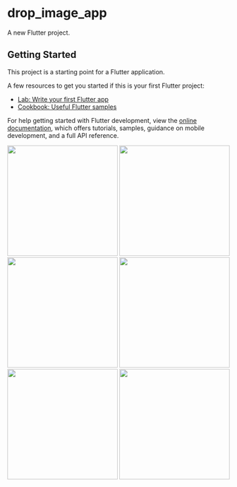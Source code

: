 # drop_image_app

A new Flutter project.

## Getting Started

This project is a starting point for a Flutter application.

A few resources to get you started if this is your first Flutter project:

- [Lab: Write your first Flutter app](https://docs.flutter.dev/get-started/codelab)
- [Cookbook: Useful Flutter samples](https://docs.flutter.dev/cookbook)

For help getting started with Flutter development, view the
[online documentation](https://docs.flutter.dev/), which offers tutorials,
samples, guidance on mobile development, and a full API reference.


<img src="https://user-images.githubusercontent.com/121868184/219878411-33587315-d2a8-4aaa-9b97-450c1b16f7bb.png" width="250px">
<img src="https://user-images.githubusercontent.com/121868184/219878465-c5e94545-e213-4ddf-900f-2b6d29855212.png" width="250px">
<img src="https://user-images.githubusercontent.com/121868184/219878516-c4b68616-8913-4c0f-be31-5b4039ddf6fd.png" width="250px">
<img src="https://user-images.githubusercontent.com/121868184/219878522-f2f5f284-3caa-4cc6-9ec6-1f983b5c2db9.png" width="250px">
<img src="https://user-images.githubusercontent.com/121868184/219878552-4015bf65-dd49-4058-8ac8-37c46ed27f14.png" width="250px">
<img src="https://user-images.githubusercontent.com/121868184/219878597-bdd06836-bfb3-46ca-9b11-8a633f893457.png" width="250px">


